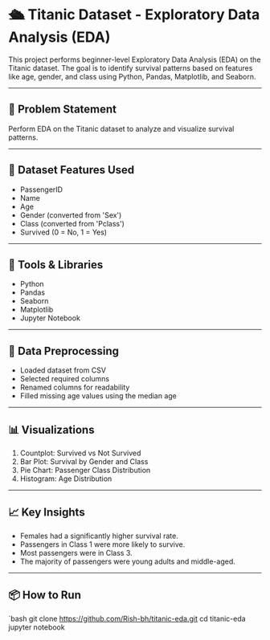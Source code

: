 # 🛳 Titanic Dataset - Exploratory Data Analysis (EDA)

This project performs beginner-level Exploratory Data Analysis (EDA) on the Titanic dataset. The goal is to identify survival patterns based on features like age, gender, and class using Python, Pandas, Matplotlib, and Seaborn.

---

## 📌 Problem Statement

Perform EDA on the Titanic dataset to analyze and visualize survival patterns.

---

## 📁 Dataset Features Used

- PassengerID
- Name
- Age
- Gender (converted from 'Sex')
- Class (converted from 'Pclass')
- Survived (0 = No, 1 = Yes)

---

## 🔧 Tools & Libraries

- Python 
- Pandas 
- Seaborn 
- Matplotlib
- Jupyter Notebook

---

## 🧹 Data Preprocessing

- Loaded dataset from CSV
- Selected required columns
- Renamed columns for readability
- Filled missing age values using the median age

---

## 📊 Visualizations

1. Countplot: Survived vs Not Survived  
2. Bar Plot: Survival by Gender and Class  
3. Pie Chart: Passenger Class Distribution  
4. Histogram: Age Distribution  

---

## 📈 Key Insights

- Females had a significantly higher survival rate.
- Passengers in Class 1 were more likely to survive.
- Most passengers were in Class 3.
- The majority of passengers were young adults and middle-aged.

---

## 📦 How to Run

`bash
git clone https://github.com/Rish-bh/titanic-eda.git
cd titanic-eda
jupyter notebook
